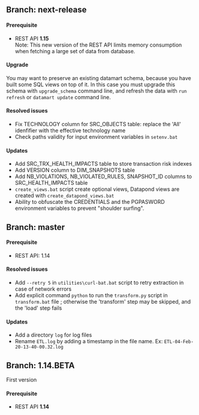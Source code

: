 ## Branch: next-release

#### Prerequisite

- REST API **1.15**<br>
Note: This new version of the REST API limits memory consumption when fetching a large set of data from database.

#### Upgrade

You may want to preserve an existing datamart schema, because you have built some SQL views on top of it. In this case you must upgrade this schema with ```upgrade_schema``` command line, and refresh the data with ```run refresh``` or ```datamart update``` command line.

#### Resolved issues
 - Fix TECHNOLOGY column for SRC_OBJECTS table: replace the 'All' idenfifier with the effective technology name
 - Check paths validity for input environment variables in `setenv.bat`

#### Updates 
 - Add SRC_TRX_HEALTH_IMPACTS table to store transaction risk indexes
 - Add VERSION column to DIM_SNAPSHOTS table
 - Add NB_VIOLATIONS, NB_VIOLATED_RULES, SNAPSHOT_ID columns to SRC_HEALTH_IMPACTS table
 - `create_views.bat` script create optional views, Datapond views are created with `create_datapond_views.bat`
 - Ability to obfuscate the CREDENTIALS and the PGPASWORD environment variables to prevent "shoulder surfing".
 
## Branch: master

#### Prerequisite

- REST API: 1.14

#### Resolved issues
 - Add ```--retry 5``` in ```utilities\curl-bat.bat``` script to retry extraction in case of network errors
 - Add explicit command ```python``` to run the ```transform.py``` script in ```transform.bat``` file ; otherwise the 'transform' step may be skipped, and the 'load' step fails
 
#### Updates 
 - Add a directory ```log``` for log files
 - Rename ```ETL.log``` by adding a timestamp in the file name. Ex: ```ETL-04-Feb-20-13-40-00.32.log```
 
## Branch: 1.14.BETA

First version

#### Prerequisite

- REST API  **1.14**

